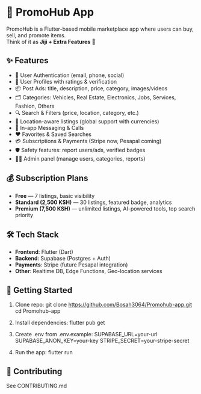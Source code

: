 # 📱 PromoHub App

PromoHub is a Flutter-based mobile marketplace app where users can buy, sell, and promote items.  
Think of it as **Jiji + Extra Features** 🚀

## ✨ Features
- 🔑 User Authentication (email, phone, social)
- 👤 User Profiles with ratings & verification
- 📦 Post Ads: title, description, price, category, images/videos
- 🗂 Categories: Vehicles, Real Estate, Electronics, Jobs, Services, Fashion, Others
- 🔍 Search & Filters (price, location, category, etc.)
- 📍 Location-aware listings (global support with currencies)
- 💬 In-app Messaging & Calls
- ❤️ Favorites & Saved Searches
- 💳 Subscriptions & Payments (Stripe now, Pesapal coming)
- 🛡 Safety features: report users/ads, verified badges
- 👨‍💻 Admin panel (manage users, categories, reports)

## 💰 Subscription Plans
- **Free** — 7 listings, basic visibility
- **Standard (2,500 KSH)** — 30 listings, featured badge, analytics
- **Premium (7,500 KSH)** — unlimited listings, AI-powered tools, top search priority

## 🛠 Tech Stack
- **Frontend**: Flutter (Dart)
- **Backend**: Supabase (Postgres + Auth)
- **Payments**: Stripe (future Pesapal integration)
- **Other**: Realtime DB, Edge Functions, Geo-location services

## 🚀 Getting Started
1. Clone repo:
   git clone https://github.com/Bosah3064/Promohub-app.git
   cd Promohub-app

2. Install dependencies:
   flutter pub get

3. Create .env from .env.example:
   SUPABASE_URL=your-url
   SUPABASE_ANON_KEY=your-key
   STRIPE_SECRET=your-stripe-secret

4. Run the app:
   flutter run

## 🤝 Contributing
See CONTRIBUTING.md

